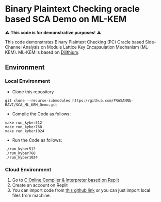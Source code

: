 # Binary Plaintext Checking oracle based SCA Demo on ML-KEM
:warning: **This code is for demonstrative purposes!** :warning:

This code demonstrates Binary Plaintext Checking (PC) Oracle based Side-Channel Analysis on Module Lattice Key Encapsulation Mechanism (ML-KEM). ML-KEM is based on [Dilithium](https://pq-crystals.org/kyber/).

## Environment

### Local Environment
* Clone this repository
```commandline
git clone --recurse-submodules https://github.com/PRASANNA-RAVI/SCA_ML_KEM_Demo.git
```

* Compile the Code as follows:
```commandline
make run_kyber512
make run_kyber768
make run_kyber1024
```

* Run the Code as follows:
```commandline
./run_kyber512
./run_kyber768
./run_kyber1024
```

### Cloud Environment
1. Go to [C Online Compiler & Interpreter based on Replit](https://replit.com/languages/C)
2. Create an account on Replit
3. You can import code from [this github link](https://github.com/PRASANNA-RAVI/SCA_ML_KEM_Demo.git) or you can just import local files from machine.